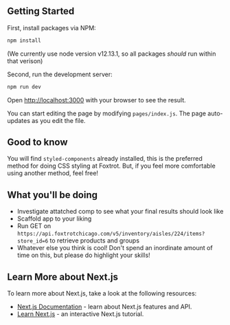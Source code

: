 
## Getting Started

First, install packages via NPM:
```bash
npm install
```

(We currently use node version v12.13.1, so all packages _should_ run within that verison)

Second, run the development server:

```bash
npm run dev
```

Open [http://localhost:3000](http://localhost:3000) with your browser to see the result.

You can start editing the page by modifying `pages/index.js`. The page auto-updates as you edit the file.

## Good to know
You will find `styled-components` already installed, this is the preferred method for doing CSS styling at Foxtrot. But, if you feel more comfortable using another method, feel free!

## What you'll be doing

- Investigate attatched comp to see what your final results should look like
- Scaffold app to your liking
- Run GET on `https://api.foxtrotchicago.com/v5/inventory/aisles/224/items?store_id=6` to retrieve products and groups
- Whatever else you think is cool! Don't spend an inordinate amount of time on this, but please do highlight your skills!

## Learn More about Next.js

To learn more about Next.js, take a look at the following resources:

- [Next.js Documentation](https://nextjs.org/docs) - learn about Next.js features and API.
- [Learn Next.js](https://nextjs.org/learn) - an interactive Next.js tutorial.
